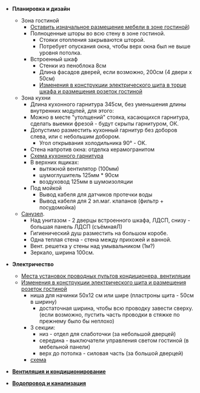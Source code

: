 * **Планировка и дизайн**
    * Зона гостиной
        * [Оставить изначальное размещение мебели в зоне гостиной](../v1/design/screenshots/kitchen_living_room-2.png))
        * Полноценные шторы во всю стену в зоне гостиной.
            * Стояки отопления закрываются шторой.
            * Потребует опускания окна, чтобы верх окна был не выше уровня потолка.
        * Встроенный шкаф
          * Стенки из пеноблока 8см
          * Длина фасадов дверей, если возможно, 200см (4 двери x 50см)
          * [Изменения в конструкции электрического щита в торце шкафа и размещения розеток гостиной](design/screenshots/power-distribution-cabinet-1.png)
    * Зона кухни
        * Длина кухонного гарнитура 345см, без уменьшения длины внутренних модулей, для этого:
        * Можно в месте "утолщений" стояка, касающихся гарнитура, сделать выемки фрезой - будут скрыты гарнитуром, ОК.
        * Допустимо разместить кухонный гарнитур без доборов слева, или с небольшим добором.
            * Угол открывания холодильника 90° - OK.
        * Стена напротив окна: отделка керамогранитом
        * [Схема кухонного гарнитура](design/2d_plans/kitchen__set.png)
        * В верхних ящиках:
          * вытяжной вентилятор (100мм)
          * шумоглушитель 125мм * 90см 
          * воздуховод 125мм в шумоизоляции
        * Под мойкой
          * Вывод кабеля для датчиков протечки воды
          * Вывод кабеля для 2 эл.маг. клапанов (фильтр + посудомойка) 
    * [Санузел](design/screenshots/bathroom-1.png).
      * Над унитазом - 2 дверцы встроенного шкафа, ЛДСП, снизу - большая панель ЛДСП (съёмнаяЛ)
      * Гигиенический душ разместить на большом коробе.
      * Одна теплая стена - стена между прихожей и ванной.
      * Вент. решетка у стены над умывальником (1м?)
      * Зеркало, ширина 100см.

* **Электричество**
  * [Места установок проводных пультов кондиционера, вентиляции](electricity/2d_plans/corridor__s.png)
  * [Изменения в конструкции электрического щита и размещения розеток гостиной](design/screenshots/power-distribution-cabinet-1.png)
    * ниша для начинки 50x12 см или шире (пластроны щита - 50см в ширину)
      * достаточная ширина, чтобы всю проводку завести сверху. (если возможно, пустить часть проводки в стяжке по прежнему было бы неплохо)
    * 3 секции:
      * низ - отдел для слаботочки (за небольшой дверцей)
      * середина - выключатели управления светом гостиной (в мебельной панели)
      * верх до потолка - силовая часть (за большой дверцей)
    * [схема](electricity/2d_plans/power_box_layout.svg)

* [**Вентиляция и кондиционирование**](hvac/index.md)
* [**Водопровод и канализация**](plumbing/index.md)
